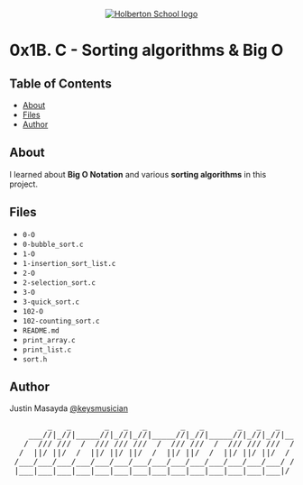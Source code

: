 <p align="center">
  <a href=#>
    <img src="https://user-images.githubusercontent.com/74752740/175812508-dc2482bf-bd5b-4c0a-b075-1bede95c488e.png" alt="Holberton School logo">
  </a>
</p>

# 0x1B. C - Sorting algorithms & Big O

## Table of Contents
* [About](#about)
* [Files](#files)
* [Author](#author)

## About
I learned about **Big O Notation** and various **sorting algorithms** in this project.

## Files
* `0-O`
* `0-bubble_sort.c`
* `1-O`
* `1-insertion_sort_list.c`
* `2-O`
* `2-selection_sort.c`
* `3-O`
* `3-quick_sort.c`
* `102-O`
* `102-counting_sort.c`
* `README.md`
* `print_array.c`
* `print_list.c`
* `sort.h`

## Author
Justin Masayda [@keysmusician](https://github.com/keysmusician)
<div align="center">
<pre>
        _   _       _   _   _       _   _       _   _   _     
    ___//|_//|_____//|_//|_//|_____//|_//|_____//|_//|_//|___ 
   /  /// ///  /  /// /// ///  /  /// ///  /  /// /// ///  / |
  /  ||/ ||/  /  ||/ ||/ ||/  /  ||/ ||/  /  ||/ ||/ ||/  / / 
 /___/___/___/___/___/___/___/___/___/___/___/___/___/___/ /  
 |___|___|___|___|___|___|___|___|___|___|___|___|___|___|/   
 
</pre>
</div>
